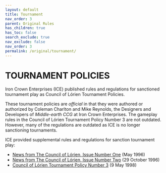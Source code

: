 ```yaml
---
layout: default
title: Tournament
nav_order: 3
parent: Original Rules
has_children: true
has_toc: false
search_exclude: true
nav_exclude: false
nav_order: 3
permalink: /original/tournament/
---
```


# TOURNAMENT POLICIES

Iron Crown Enterprises (ICE) published rules and regulations for sanctioned tournament play as Council of Lórien Tournament Policies. 

These tournament policies are _official_ in that they were authored or authorized by Coleman Charlton and Mike Reynolds, the Designers and Developers of _Middle-earth CCG_ at Iron Crown Enterprises. The gameplay rules in the Council of Lórien Tournament Policy Number 3 are not outdated. However, many of the regulations are outdated as ICE is no longer sanctioning tournaments.

ICE provided supplemental rules and regulations for sanction tournament play:

 - [News from The Council of Lórien, Issue Number One](/original/tournament/policy-1/) (May 1996)
 - [News from The Council of Lórien, Issue Number Two](/original/tournament/policy-2/) (29 October 1996)
 - [Council of Lórien Tournament Policy Number 3](/original/tournament/policy-3/) (9 May 1998)
